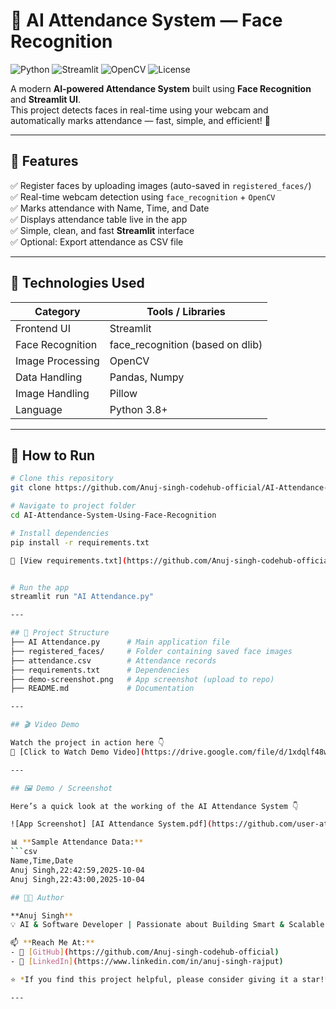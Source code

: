 # 🤖 AI Attendance System — Face Recognition  
![Python](https://img.shields.io/badge/Python-3.8+-blue.svg)
![Streamlit](https://img.shields.io/badge/Framework-Streamlit-ff4b4b.svg)
![OpenCV](https://img.shields.io/badge/OpenCV-Image%20Processing-green.svg)
![License](https://img.shields.io/badge/License-MIT-yellow.svg)

A modern **AI-powered Attendance System** built using **Face Recognition** and **Streamlit UI**.  
This project detects faces in real-time using your webcam and automatically marks attendance — fast, simple, and efficient! 🚀

---

## 🌟 Features
✅ Register faces by uploading images (auto-saved in `registered_faces/`)  
✅ Real-time webcam detection using `face_recognition` + `OpenCV`  
✅ Marks attendance with Name, Time, and Date  
✅ Displays attendance table live in the app  
✅ Simple, clean, and fast **Streamlit** interface  
✅ Optional: Export attendance as CSV file  

---

## 🧰 Technologies Used
| Category | Tools / Libraries |
|-----------|-------------------|
| Frontend UI | Streamlit |
| Face Recognition | face_recognition (based on dlib) |
| Image Processing | OpenCV |
| Data Handling | Pandas, Numpy |
| Image Handling | Pillow |
| Language | Python 3.8+ |

---

## 🧭 How to Run

```bash
# Clone this repository
git clone https://github.com/Anuj-singh-codehub-official/AI-Attendance-System-Using-Face-Recognition.git

# Navigate to project folder
cd AI-Attendance-System-Using-Face-Recognition

# Install dependencies
pip install -r requirements.txt  

📄 [View requirements.txt](https://github.com/Anuj-singh-codehub-official/AI-Attendance-System-Using-Face-Recognition/blob/main/requirements.txt)


# Run the app
streamlit run "AI Attendance.py"

---

## 📁 Project Structure
├── AI Attendance.py      # Main application file
├── registered_faces/     # Folder containing saved face images
├── attendance.csv        # Attendance records
├── requirements.txt      # Dependencies
├── demo-screenshot.png   # App screenshot (upload to repo)
├── README.md             # Documentation

---

## 🎬 Video Demo

Watch the project in action here 👇  
🎥 [Click to Watch Demo Video](https://drive.google.com/file/d/1xdqlf48wyvGA5n2H6wLhF3fLGuvgA6Em/view?usp=drive_link)

---

## 🖼️ Demo / Screenshot

Here’s a quick look at the working of the AI Attendance System 👇  

![App Screenshot] [AI Attendance System.pdf](https://github.com/user-attachments/files/22710956/AI.Attendance.System.pdf)

📊 **Sample Attendance Data:**
```csv
Name,Time,Date  
Anuj Singh,22:42:59,2025-10-04  
Anuj Singh,22:43:00,2025-10-04

## 👨‍💻 Author

**Anuj Singh**  
💡 AI & Software Developer | Passionate about Building Smart & Scalable Tech Solutions  

📫 **Reach Me At:**  
- 🔗 [GitHub](https://github.com/Anuj-singh-codehub-official)  
- 💼 [LinkedIn](https://www.linkedin.com/in/anuj-singh-rajput)  

⭐ *If you find this project helpful, please consider giving it a star!* ⭐

---
